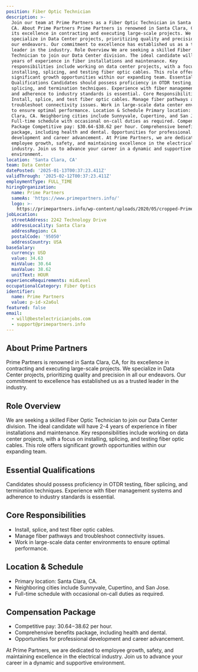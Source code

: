 ```yaml
---
position: Fiber Optic Technician
description: >-
  Join our team at Prime Partners as a Fiber Optic Technician in Santa Clara,
  CA. About Prime Partners Prime Partners is renowned in Santa Clara, CA, for
  its excellence in contracting and executing large-scale projects. We
  specialize in Data Center projects, prioritizing quality and precision in all
  our endeavors. Our commitment to excellence has established us as a trusted
  leader in the industry. Role Overview We are seeking a skilled Fiber Optic
  Technician to join our Data Center division. The ideal candidate will have 2-4
  years of experience in fiber installations and maintenance. Key
  responsibilities include working on data center projects, with a focus on
  installing, splicing, and testing fiber optic cables. This role offers
  significant growth opportunities within our expanding team. Essential
  Qualifications Candidates should possess proficiency in OTDR testing, fiber
  splicing, and termination techniques. Experience with fiber management systems
  and adherence to industry standards is essential. Core Responsibilities
  Install, splice, and test fiber optic cables. Manage fiber pathways and
  troubleshoot connectivity issues. Work in large-scale data center environments
  to ensure optimal performance. Location & Schedule Primary location: Santa
  Clara, CA. Neighboring cities include Sunnyvale, Cupertino, and San Jose.
  Full-time schedule with occasional on-call duties as required. Compensation
  Package Competitive pay: $30.64-$38.62 per hour. Comprehensive benefits
  package, including health and dental. Opportunities for professional
  development and career advancement. At Prime Partners, we are dedicated to
  employee growth, safety, and maintaining excellence in the electrical
  industry. Join us to advance your career in a dynamic and supportive
  environment.
location: 'Santa Clara, CA'
team: Data Center
datePosted: '2025-01-13T00:37:23.411Z'
validThrough: '2025-02-12T00:37:23.411Z'
employmentType: FULL_TIME
hiringOrganization:
  name: Prime Partners
  sameAs: 'https://www.primepartners.info/'
  logo: >-
    https://primepartners.info/wp-content/uploads/2020/05/cropped-Prime-Partners-Logo-NO-BG-1-1.png
jobLocation:
  streetAddress: 2242 Technology Drive
  addressLocality: Santa Clara
  addressRegion: CA
  postalCode: '95050'
  addressCountry: USA
baseSalary:
  currency: USD
  value: 34.63
  minValue: 30.64
  maxValue: 38.62
  unitText: HOUR
experienceRequirements: midLevel
occupationalCategory: Fiber Optics
identifier:
  name: Prime Partners
  value: p-id-x2a6ul
featured: false
email:
  - will@bestelectricianjobs.com
  - support@primepartners.info
---
```




## About Prime Partners
Prime Partners is renowned in Santa Clara, CA, for its excellence in contracting and executing large-scale projects. We specialize in Data Center projects, prioritizing quality and precision in all our endeavors. Our commitment to excellence has established us as a trusted leader in the industry.

## Role Overview
We are seeking a skilled Fiber Optic Technician to join our Data Center division. The ideal candidate will have 2-4 years of experience in fiber installations and maintenance. Key responsibilities include working on data center projects, with a focus on installing, splicing, and testing fiber optic cables. This role offers significant growth opportunities within our expanding team.

## Essential Qualifications
Candidates should possess proficiency in OTDR testing, fiber splicing, and termination techniques. Experience with fiber management systems and adherence to industry standards is essential.

## Core Responsibilities
- Install, splice, and test fiber optic cables.
- Manage fiber pathways and troubleshoot connectivity issues.
- Work in large-scale data center environments to ensure optimal performance.

## Location & Schedule
- Primary location: Santa Clara, CA.
- Neighboring cities include Sunnyvale, Cupertino, and San Jose.
- Full-time schedule with occasional on-call duties as required.

## Compensation Package
- Competitive pay: $30.64-$38.62 per hour.
- Comprehensive benefits package, including health and dental.
- Opportunities for professional development and career advancement.

At Prime Partners, we are dedicated to employee growth, safety, and maintaining excellence in the electrical industry. Join us to advance your career in a dynamic and supportive environment.